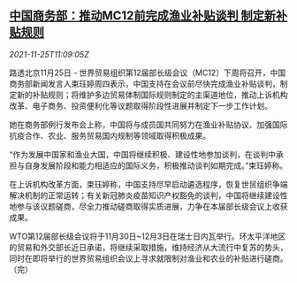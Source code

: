 <!--1637839862000-->
[中国商务部：推动MC12前完成渔业补贴谈判 制定新补贴规则](https://cn.reuters.com/article/china-moc-mc12-fishery-subsidy-1125-idCNKBS2IA0QJ)
------

<div><i>2021-11-25T11:09:05Z</i></div><p>路透北京11月25日 - 世界贸易组织第12届部长级会议（MC12）下周将召开，中国商务部新闻发言人束珏婷周四表示，中国支持在会议前尽快完成渔业补贴谈判，制定新的补贴规则；将维护多边贸易体制国际规则制定的主渠道地位，推动上诉机构改革、电子商务、投资便利化等议题取得阶段性进展并制定下一步工作计划。</p><p>她在商务部例行发布会上称，中国将与成员国共同努力在渔业补贴协议、加强国际抗疫合作、农业、服务贸易国内规制等领域取得积极成果。</p><p>“作为发展中国家和渔业大国，中国将继续积极、建设性地参加谈判，在谈判中承担与自身发展阶段和能力相适应的国际义务，积极推动谈判如期完成。”束珏婷称。</p><p>在上诉机构改革方面，束珏婷称，中国支持尽早启动遴选程序，恢复世贸组织争端解决机制的正常运转；有关新冠肺炎疫苗知识产权豁免的谈判，中国将继续建设性地参与该议题磋商，尽全力推动磋商取得实质进展，力争在本届部长级会议上收获成果。</p><p>WTO第12届部长级会议将于11月30日~12月3日在瑞士日内瓦举行。环太平洋地区的贸易和外交部长近日承诺，将继续采取措施，维持经济从大流行中复苏的势头，同时在即将举行的世界贸易组织会议上寻求就限制对渔业和农业的补贴进行磋商。（完）</p>
